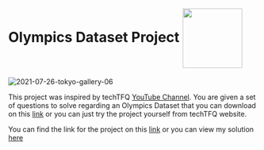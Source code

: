 # Olympics Dataset Project <img align="center" src="https://user-images.githubusercontent.com/103854541/213895210-d40024c5-6db4-478e-907d-06ef78f83a80.gif" width="120" height="120">


![2021-07-26-tokyo-gallery-06](https://user-images.githubusercontent.com/103854541/214715339-f0c31e98-a5e5-45b0-90e7-19e6ee261068.jpg)

This project was inspired by techTFQ [YouTube Channel](https://www.youtube.com/@techTFQ). You are given a set of questions to solve regarding an Olympics Dataset that you can download on this [link](https://www.kaggle.com/datasets/heesoo37/120-years-of-olympic-history-athletes-and-results) or you can just try the project yourself from techTFQ website. 

You can find the link for the project on this [link](https://techtfq.com/blog/practice-writing-sql-queries-using-real-dataset) or you can view my solution [here](https://github.com/yasminsoltani/Olympics-Dataset-/blob/main/Olympics%20Dataset%20from%20techTFQ/Olympics%20Dataset.md)



